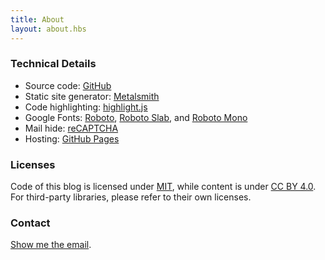 ```yaml
---
title: About
layout: about.hbs
---
```


### Technical Details
- Source code: [GitHub](https://github.com/zzpxyx/blog/)
- Static site generator: [Metalsmith](http://www.metalsmith.io/)
- Code highlighting: [highlight.js](https://highlightjs.org/)
- Google Fonts: [Roboto](https://www.google.com/fonts/specimen/Roboto), [Roboto Slab](https://www.google.com/fonts/specimen/Roboto+Slab), and [Roboto Mono](https://www.google.com/fonts/specimen/Roboto+Mono)
- Mail hide: [reCAPTCHA](https://www.google.com/recaptcha/admin#mailhide)
- Hosting: [GitHub Pages](https://pages.github.com/)

### Licenses
Code of this blog is licensed under [MIT](https://opensource.org/licenses/MIT/), while content is under [CC BY 4.0](http://creativecommons.org/licenses/by/4.0/). For third-party libraries, please refer to their own licenses.

### Contact
[Show me the email](http://www.google.com/recaptcha/mailhide/d?k=01BMz6chkSsvCuT4o0Cq_80Q==&c=VuaJX8eRMFU_BWXaYBeY2g==).
